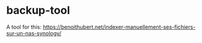# backup-tool
A tool for this: https://benoithubert.net/indexer-manuellement-ses-fichiers-sur-un-nas-synology/
